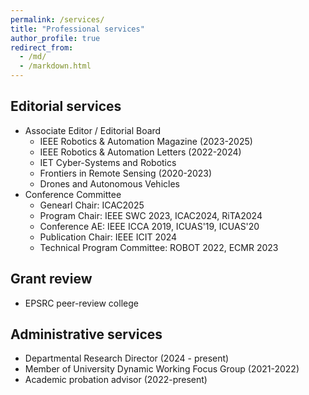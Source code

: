 ```yaml
---
permalink: /services/
title: "Professional services"
author_profile: true
redirect_from: 
  - /md/
  - /markdown.html
---
```


## Editorial services
* Associate Editor / Editorial Board
  * IEEE Robotics & Automation Magazine (2023-2025)
  * IEEE Robotics & Automation Letters (2022-2024)
  * IET Cyber-Systems and Robotics
  * Frontiers in Remote Sensing (2020-2023)
  * Drones and Autonomous Vehicles
* Conference Committee
  * Genearl Chair: ICAC2025
  * Program Chair: IEEE SWC 2023, ICAC2024, RiTA2024
  * Conference AE: IEEE ICCA 2019, ICUAS'19, ICUAS'20
  * Publication Chair: IEEE ICIT 2024
  * Technical Program Committee: ROBOT 2022, ECMR 2023

## Grant review 
* EPSRC peer-review college 

## Administrative services
* Departmental Research Director (2024 - present)
* Member of University Dynamic Working Focus Group (2021-2022)
* Academic probation advisor (2022-present)
